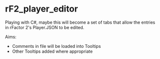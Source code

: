 # rF2_player_editor

Playing with C#, maybe this will become a set of tabs that allow the entries in rFactor 2's Player.JSON to be edited.

Aims:
* Comments in file will be loaded into Tooltips
* Other Tooltips added where appropriate
